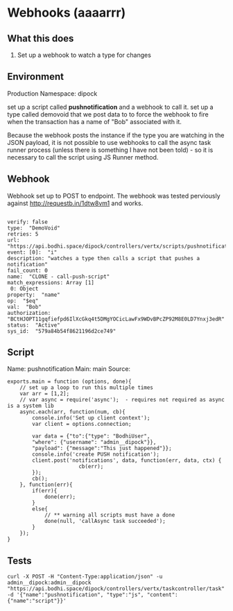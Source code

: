 # Webhooks (aaaarrr)

## What this does

1. Set up a webhook to watch a type for changes


## Environment
Production Namespace: dipock

set up a script called **pushnotification** and a webhook to call it. set up a type called demovoid that we post data to to force the webhook to fire when the transaction has a name of "Bob" associated with it.

Because the webhook posts the instance if the type you are watching in the JSON payload, it is not possible to use webhooks to call the async task runner process (unless there is something I have not been told) - so it is necessary to call the script using JS Runner method.


## Webhook

Webhook set up to POST to endpoint. The webhook was tested perviously against http://requestb.in/1dtw8vm1 and works.



````

verify: false
type:  "DemoVoid"
retries: 5
url: "https://api.bodhi.space/dipock/controllers/vertx/scripts/pushnotification"
event: [0]:  "i"
description: "watches a type then calls a script that pushes a notification"
fail_count: 0
name:  "CLONE - call-push-script"
match_expressions: Array [1]
 0: Object
property:  "name"
op:  "$eq"
val:  "Bob"
authorization: "BCtHJOPT11gqfiefpd6IlXcGkq4t5DMgYOCicLawFx9WDvBPcZP92M8E0LD7Ynxj3edR"
status:  "Active"
sys_id:  "579a84b54f8621196d2ce749"

````



## Script

Name: pushnotification
Main: main
Source:

````
exports.main = function (options, done){
    // set up a loop to run this multiple times
    var arr = [1,2];
	// var async = require('async');  - requires not required as async is a system lib
	async.each(arr, function(num, cb){
		console.info('Set up client context');
        var client = options.connection;
        
        var data = {"to":{"type": "BodhiUser", 
        "where": {"username": "admin__dipock"}},
        "payload": {"message":"This just happened"}};
        console.info('create PUSH notification');
        client.post('notifications', data, function(err, data, ctx) {
                       cb(err);
        });
		cb();
	}, function(err){
		if(err){
			done(err);
		}
		else{
		    // ** warning all scripts must have a done
			done(null, 'callAsync task succeeded');
		}
	});
}
````




## Tests



````
curl -X POST -H "Content-Type:application/json" -u admin__dipock:admin__dipock "https://api.bodhi.space/dipock/controllers/vertx/taskcontroller/task" -d '{"name":"pushnotification", "type":"js", "content":{"name":"script"}}'

````






